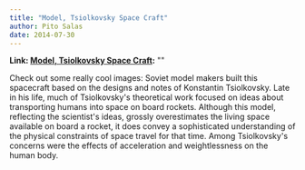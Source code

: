 ```yaml
---
title: "Model, Tsiolkovsky Space Craft"
author: Pito Salas
date: 2014-07-30
---
```


**Link: [Model, Tsiolkovsky Space Craft](None):** ""

Check out some really cool images: Soviet model makers built this spacecraft
based on the designs and notes of Konstantin Tsiolkovsky. Late in his life,
much of Tsiolkovsky's theoretical work focused on ideas about transporting
humans into space on board rockets. Although this model, reflecting the
scientist's ideas, grossly overestimates the living space available on board a
rocket, it does convey a sophisticated understanding of the physical
constraints of space travel for that time. Among Tsiolkovsky's concerns were
the effects of acceleration and weightlessness on the human body.


